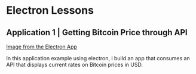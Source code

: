 # Electron Lessons

## Application 1 | Getting Bitcoin Price through API

[Image from the Electron App](https://github.com/craftsmon/shop/blob/master/assets/images/project.png)

In this application example using electron, i build an app that consumes an API that displays current rates on Bitcoin prices in USD.
